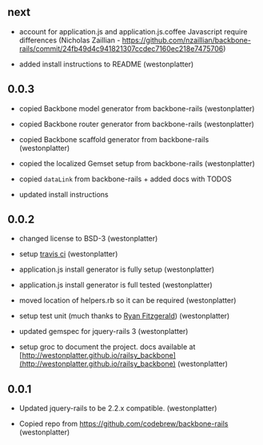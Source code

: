 ## next

- account for application.js and application.js.coffee Javascript require differences
  (Nicholas Zaillian - https://github.com/nzaillian/backbone-rails/commit/24fb49d4c941821307ccdec7160ec218e7475706)
  
- added install instructions to README
  (westonplatter)


## 0.0.3

- copied Backbone model generator from backbone-rails
  (westonplatter)

- copied Backbone router generator from backbone-rails
  (westonplatter)
  
- copied Backbone scaffold generator from backbone-rails
  (westonplatter)
  
- copied the localized Gemset setup from backbone-rails
  (westonplatter)
  
- copied `dataLink` from backbone-rails + added docs with TODOS

- updated install instructions


## 0.0.2

- changed license to BSD-3
  (westonplatter)

- setup [travis ci](https://travis-ci.org/westonplatter/railsy_backbone)
  (westonplatter)

- application.js install generator is fully setup
  (westonplatter)
  
- application.js install generator is full tested
  (westonplatter)
  
- moved location of helpers.rb so it can be required
  (westonplatter)
  
- setup test unit (much thanks to [Ryan Fitzgerald](https://twitter.com/TheRyanFitz))
  (westonplatter)
    
- updated gemspec for jquery-rails 3
  (westonplatter)
  
- setup groc to document the project. docs available at 
[http://westonplatter.github.io/railsy_backbone](http://westonplatter.github.io/railsy_backbone)
  (westonplatter)


## 0.0.1

- Updated jquery-rails to be 2.2.x compatible.
  (westonplatter)
  
- Copied repo from https://github.com/codebrew/backbone-rails 
  (westonplatter)
